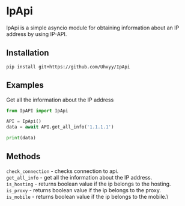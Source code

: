 # IpApi
IpApi is a simple asyncio module for obtaining information about an IP address by using IP-API.

## Installation
```
pip install git+https://github.com/Uhvyy/IpApi
```

## Examples
Get all the information about the IP address
```py
from IpAPI import IpApi 

API = IpApi()
data = await API.get_all_info('1.1.1.1')

print(data)
```

## Methods
`check_connection` - checks connection to api.\
`get_all_info` - get all the information about the IP address.\
`is_hosting` - returns boolean value if the ip belongs to the hosting.\
`is_proxy` - returns boolean value if the ip belongs to the proxy.\
`is_mobile` - returns boolean value if the ip belongs to the mobile.\
